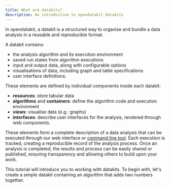 ```yaml
---
title: What are datakits?
description: An introduction to opendatakit datakits
---
```


In opendatakit, a datakit is a structured way to organise and bundle a data
analysis in a reusable and reproducible format.

A datakit contains:

- the analysis algorithm and its execution environment
- saved run states from algorithm executions
- input and output data, along with configurable options
- visualisations of data, including graph and table specifications
- user interface definitions.

These elements are defined by individual components inside each datakit:

- **resources**: store tabular data
- **algorithms** and **containers**: define the algorithm code and execution
  environment
- **views**: visualise data (e.g.: graphs)
- **interfaces**: describe user interfaces for the analysis, rendered through
  web components.

These elements form a complete description of a data analysis that can be
executed through our web interface or
[command line tool](https://github.com/open-datakit/cli). Each execution is
tracked, creating a reproducible record of the analysis process. Once an
analysis is completed, the results and process can be easily shared or
published, ensuring transparency and allowing others to build upon your work.

This tutorial will introduce you to working with datakits. To begin with, let's
create a simple datakit containing an algorithm that adds two numbers together.
